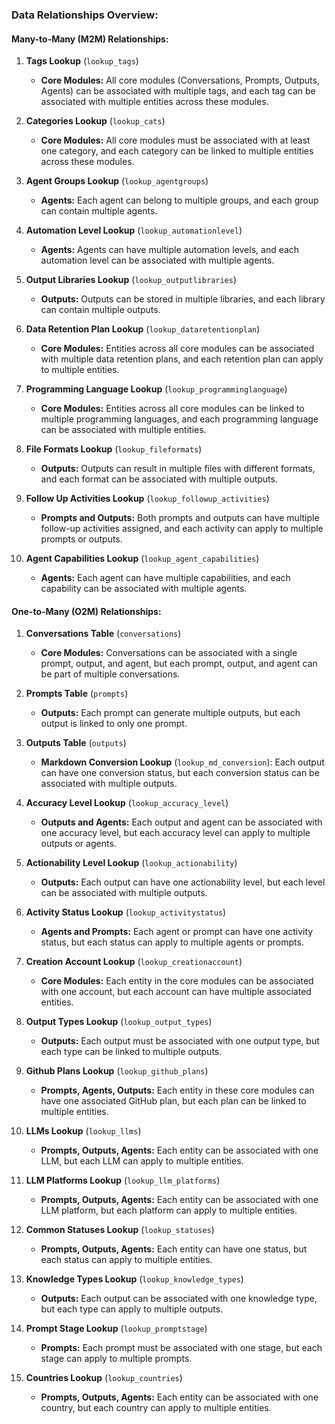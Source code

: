 ### **Data Relationships Overview:**

#### **Many-to-Many (M2M) Relationships:**

1. **Tags Lookup** (`lookup_tags`)
   - **Core Modules:** All core modules (Conversations, Prompts, Outputs, Agents) can be associated with multiple tags, and each tag can be associated with multiple entities across these modules.

2. **Categories Lookup** (`lookup_cats`)
   - **Core Modules:** All core modules must be associated with at least one category, and each category can be linked to multiple entities across these modules.

3. **Agent Groups Lookup** (`lookup_agentgroups`)
   - **Agents:** Each agent can belong to multiple groups, and each group can contain multiple agents.

4. **Automation Level Lookup** (`lookup_automationlevel`)
   - **Agents:** Agents can have multiple automation levels, and each automation level can be associated with multiple agents.

5. **Output Libraries Lookup** (`lookup_outputlibraries`)
   - **Outputs:** Outputs can be stored in multiple libraries, and each library can contain multiple outputs.

6. **Data Retention Plan Lookup** (`lookup_dataretentionplan`)
   - **Core Modules:** Entities across all core modules can be associated with multiple data retention plans, and each retention plan can apply to multiple entities.

7. **Programming Language Lookup** (`lookup_programminglanguage`)
   - **Core Modules:** Entities across all core modules can be linked to multiple programming languages, and each programming language can be associated with multiple entities.

8. **File Formats Lookup** (`lookup_fileformats`)
   - **Outputs:** Outputs can result in multiple files with different formats, and each format can be associated with multiple outputs.

9. **Follow Up Activities Lookup** (`lookup_followup_activities`)
   - **Prompts and Outputs:** Both prompts and outputs can have multiple follow-up activities assigned, and each activity can apply to multiple prompts or outputs.

10. **Agent Capabilities Lookup** (`lookup_agent_capabilities`)
    - **Agents:** Each agent can have multiple capabilities, and each capability can be associated with multiple agents.

#### **One-to-Many (O2M) Relationships:**

1. **Conversations Table** (`conversations`)
   - **Core Modules:** Conversations can be associated with a single prompt, output, and agent, but each prompt, output, and agent can be part of multiple conversations.

2. **Prompts Table** (`prompts`)
   - **Outputs:** Each prompt can generate multiple outputs, but each output is linked to only one prompt.

3. **Outputs Table** (`outputs`)
   - **Markdown Conversion Lookup** (`lookup_md_conversion`): Each output can have one conversion status, but each conversion status can be associated with multiple outputs.

4. **Accuracy Level Lookup** (`lookup_accuracy_level`)
   - **Outputs and Agents:** Each output and agent can be associated with one accuracy level, but each accuracy level can apply to multiple outputs or agents.

5. **Actionability Level Lookup** (`lookup_actionability`)
   - **Outputs:** Each output can have one actionability level, but each level can be associated with multiple outputs.

6. **Activity Status Lookup** (`lookup_activitystatus`)
   - **Agents and Prompts:** Each agent or prompt can have one activity status, but each status can apply to multiple agents or prompts.

7. **Creation Account Lookup** (`lookup_creationaccount`)
   - **Core Modules:** Each entity in the core modules can be associated with one account, but each account can have multiple associated entities.

8. **Output Types Lookup** (`lookup_output_types`)
   - **Outputs:** Each output must be associated with one output type, but each type can be linked to multiple outputs.

9. **Github Plans Lookup** (`lookup_github_plans`)
   - **Prompts, Agents, Outputs:** Each entity in these core modules can have one associated GitHub plan, but each plan can be linked to multiple entities.

10. **LLMs Lookup** (`lookup_llms`)
    - **Prompts, Outputs, Agents:** Each entity can be associated with one LLM, but each LLM can apply to multiple entities.

11. **LLM Platforms Lookup** (`lookup_llm_platforms`)
    - **Prompts, Outputs, Agents:** Each entity can be associated with one LLM platform, but each platform can apply to multiple entities.

12. **Common Statuses Lookup** (`lookup_statuses`)
    - **Prompts, Outputs, Agents:** Each entity can have one status, but each status can apply to multiple entities.

13. **Knowledge Types Lookup** (`lookup_knowledge_types`)
    - **Outputs:** Each output can be associated with one knowledge type, but each type can apply to multiple outputs.

14. **Prompt Stage Lookup** (`lookup_promptstage`)
    - **Prompts:** Each prompt must be associated with one stage, but each stage can apply to multiple prompts.

15. **Countries Lookup** (`lookup_countries`)
    - **Prompts, Outputs, Agents:** Each entity can be associated with one country, but each country can apply to multiple entities.

